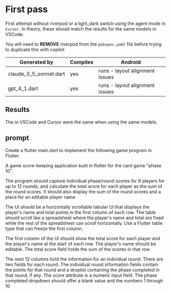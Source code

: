 # First pass

First attempt without riverpod or a light_dark switch using the agent mode in `Cursor`.  In theory, these should match the results for the same models in VSCode.

You will need to **REMOVE** riverpod from the `pubspec.yaml` file before trying to duplicate this with copilot

 | Generated by           | Compiles | Android                          |
 | ---------------------- | -------- | -------------------------------- |
 | claude_3_5_sonnet.dart | yes      | runs - layout alignment issues   |
 | gpt_4_1.dart           | yes      | runs - layout alignment issues   |

## Results

The in VSCode and Cursor were the same when using the same models.

## prompt

Create a flutter main.dart to implement the following game program in Flutter.

A game score-keeping application built in flutter for the card game "phase 10".

The program should capture individual phase/round scores for 8 players for up to 12 rounds, and calculate the total score for each player as the sum of the round scores. It should also display the sum of the round scores and a place for an editable player name

The UI should be a horizontally scrollable tabular UI that displays the player's name and total points in the first column of each row.   The table should scroll like a spreadsheet where the player's name and total are fixed while the rest of the spreadsheet can scroll horizontally. Use a Flutter table type that can freeze the first column.

The first column of the UI should show the total score for each player and the player's name at the start of each row. The player's name should be editable. The total score field holds the sum of the scores in that row.

The next 12 columns hold the information for an individual round. There are two fields for each round. The individual round information fields contain the points for that round and a droplist containing the phase completed in that round, if any.   The score attribute is a numeric input field. The phase completed dropdown should offer a blank value and the numbers 1 through 10
